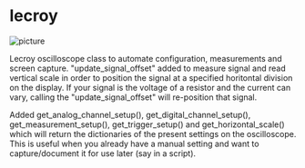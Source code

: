 # lecroy
![picture](https://prnewswire2-a.akamaihd.net/p/1893751/sp/189375100/thumbnail/entry_id/0_glmpkpp2/def_height/2700/def_width/2700/version/100012/type/1)


Lecroy oscilloscope class to automate configuration, measurements and screen capture.
"update_signal_offset" added to measure signal and read vertical scale in order to position the signal at a specified horitontal division on the display.
If your signal is the voltage of a resistor and the current can vary, calling the "update_signal_offset" will re-position that signal.

Added get_analog_channel_setup(), get_digital_channel_setup(), get_measurement_setup(), get_trigger_setup() and get_horizontal_scale() which will return the dictionaries of the present settings on the oscilloscope. This is useful when you already have a manual setting and want to capture/document it for use later (say in a script).

